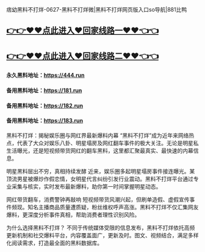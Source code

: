 痞幼黑料不打烊-0627-黑料不打烊微|黑料不打烊网页版入口so导航|881比鸭

## [👉👉♥♥点此进入♥回家线路一♥♥👈👈](https://unpkg.com/182run/index.html)
## [👉👉♥♥点此进入♥回家线路二♥♥👈👈](https://unpkg.com/182-1run/index.html)

#### 永久黑料地址：https://444.run
#### 备用黑料地址：https://181.run
#### 备用黑料地址：https://182.run
#### 备用黑料地址：https://183.run

黑料不打烊：揭秘娱乐圈与网红界最新爆料内幕
“黑料不打烊”成为近年来网络热点，代表了大众对娱乐八卦、明星塌房及网红翻车事件的极大关注。无论是明星私生活曝光，还是短视频带货网红的翻车黑料，这里都汇聚最真实、最快速的内幕信息。

明星黑料层出不穷，真相持续发酵
近来，娱乐圈多起明星塌房事件接连曝光。某顶流男星被爆炒作假恋情，女明星代言纠纷引发行业震动。黑料不打烊平台通过专业采集与核实，实时发布最新爆料，助你第一时间掌握明星动态。

网红带货翻车，消费警钟再敲响
短视频带货风潮兴起，但刷单造假、虚假宣传事件频现。知名主播商品质量遭质疑，粉丝维权呼声高涨。黑料不打烊不仅汇集网友爆料，更深度分析事件真相，帮助消费者理性识别风险。

为什么选择黑料不打烊？
不同于传统媒体受限的信息发布，黑料不打烊依托高频更新机制和社交爆料平台，内容覆盖面广，更新及时。图文、视频结合，满足多样化阅读需求，打造最全面的黑料数据库。
